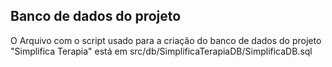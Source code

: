 ## Banco de dados do projeto

O Arquivo com o script usado para a criação do banco de dados do projeto "Simplifica Terapia" está em src/db/SimplificaTerapiaDB/SimplificaDB.sql
